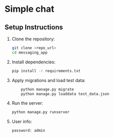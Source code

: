 # Simple chat

## Setup Instructions

1. Clone the repository:

   ```bash
   git clone <repo_url>
   cd messaging_app

2. Install dependencies:

    ```bash
    pip install -r requirements.txt

3. Apply migrations and load test data:

    ```bash
        python manage.py migrate
        python manage.py loaddata test_data.json

4. Run the server:
    ```bash
    python manage.py runserver

5. User info:
    ```username: admin
    password: admin